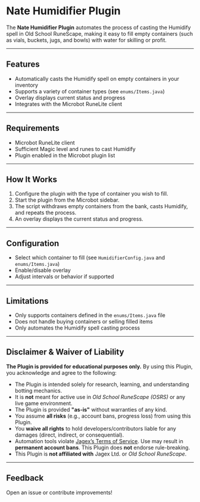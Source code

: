 ﻿# Nate Humidifier Plugin

The **Nate Humidifier Plugin** automates the process of casting the Humidify spell in Old School RuneScape, making it easy to fill empty containers (such as vials, buckets, jugs, and bowls) with water for skilling or profit.

---

## Features

- Automatically casts the Humidify spell on empty containers in your inventory
- Supports a variety of container types (see `enums/Items.java`)
- Overlay displays current status and progress
- Integrates with the Microbot RuneLite client

---

## Requirements

- Microbot RuneLite client
- Sufficient Magic level and runes to cast Humidify
- Plugin enabled in the Microbot plugin list

---

## How It Works

1. Configure the plugin with the type of container you wish to fill.
2. Start the plugin from the Microbot sidebar.
3. The script withdraws empty containers from the bank, casts Humidify, and repeats the process.
4. An overlay displays the current status and progress.

---

## Configuration

- Select which container to fill (see `HumidifierConfig.java` and `enums/Items.java`)
- Enable/disable overlay
- Adjust intervals or behavior if supported

---

## Limitations

- Only supports containers defined in the `enums/Items.java` file
- Does not handle buying containers or selling filled items
- Only automates the Humidify spell casting process

---

## Disclaimer & Waiver of Liability

**The Plugin is provided for educational purposes only.** By using this Plugin, you acknowledge and agree to the following:

- The Plugin is intended solely for research, learning, and understanding botting mechanics.
- It is **not** meant for active use in *Old School RuneScape (OSRS)* or any live game environment.
- The Plugin is provided **"as-is"** without warranties of any kind.
- You assume **all risks** (e.g., account bans, progress loss) from using this Plugin.
- You **waive all rights** to hold developers/contributors liable for any damages (direct, indirect, or consequential).
- Automation tools violate [Jagex’s Terms of Service](https://www.jagex.com/en-GB/terms). Use may result in **permanent account bans**. This Plugin does **not** endorse rule-breaking.
- This Plugin is **not affiliated with** Jagex Ltd. or *Old School RuneScape*.

---

## Feedback

Open an issue or contribute improvements!